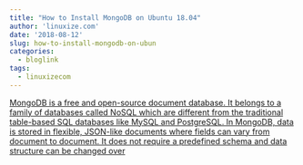 ```yaml
---
title: "How to Install MongoDB on Ubuntu 18.04"
author: 'linuxize.com'
date: '2018-08-12'
slug: how-to-install-mongodb-on-ubun
categories:
  - bloglink
tags:
  - linuxizecom
---
```


[MongoDB is a free and open-source document database. It belongs to a family of databases called NoSQL which are different from the traditional table-based SQL databases like MySQL and PostgreSQL. In MongoDB, data is stored in flexible, JSON-like documents where fields can vary from document to document. It does not require a predefined schema and data structure can be changed over<i class="fas fa-external-link-alt"></i>](https://linuxize.com/post/how-to-install-mongodb-on-ubuntu-18-04/)

